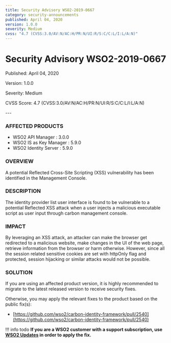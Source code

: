 ```yaml
---
title: Security Advisory WSO2-2019-0667
category: security-announcements
published: April 04, 2020
version: 1.0.0
severity: Medium
cvss: "4.7 (CVSS:3.0/AV:N/AC:H/PR:N/UI:R/S:C/C:L/I:L/A:N)"
---
```


# Security Advisory WSO2-2019-0667

<p class="doc-info">Published: April 04, 2020</p>
<p class="doc-info">Version: 1.0.0</p>
<p class="doc-info">Severity: Medium</p>
<p class="doc-info">CVSS Score: 4.7 (CVSS:3.0/AV:N/AC:H/PR:N/UI:R/S:C/C:L/I:L/A:N)</p>
---

### AFFECTED PRODUCTS
* WSO2 API Manager : 3.0.0
* WSO2 IS as Key Manager : 5.9.0
* WSO2 Identity Server : 5.9.0


### OVERVIEW
A potential Reflected Cross-Site Scripting (XSS) vulnerability has been identified in the Management Console.


### DESCRIPTION
The identity provider list user interface is found to be vulnerable to a potential Reflected XSS attack when a user injects a malicious executable script as user input through carbon management console.


### IMPACT
By leveraging an XSS attack, an attacker can make the browser get redirected to a malicious website, make changes in the UI of the web page, retrieve information from the browser or harm otherwise. However, since all the session related sensitive cookies are set with httpOnly flag and protected, session hijacking or similar attacks would not be possible.


### SOLUTION
If you are using an affected product version, it is highly recommended to migrate to the latest released version to receive security fixes.

Otherwise, you may apply the relevant fixes to the product based on the public fix(s):

* [https://github.com/wso2/carbon-identity-framework/pull/2540](https://github.com/wso2/carbon-identity-framework/pull/2540)


!!! info todo
    **If you are a WSO2 customer with a support subscription, use [WSO2 Updates](https://wso2.com/updates/) in order to apply the fix.**
